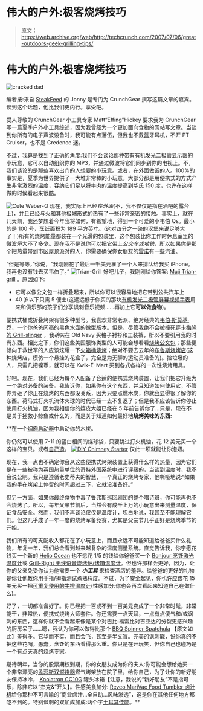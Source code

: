 # 伟大的户外:极客烧烤技巧

> 原文：<https://web.archive.org/web/http://techcrunch.com/2007/07/06/great-outdoors-geek-grilling-tips/>

# 伟大的户外:极客烧烤技巧

![cracked dad](img/125adf9db8877fd335351b67c48d7ab0.png)

编者按:来自 [SteakFeed](https://web.archive.org/web/20210120051350/http://www.steakfeed.com/) 的 Jonny 是专门为 CrunchGear 撰写这篇文章的嘉宾。谈到这个话题，他比我们更内行。享受吧。

受人尊敬的 CrunchGear 小工具专家 Matt“Effing”Hickey 要求我为 CrunchGear 写一篇夏季户外小工具综述，因为我曾经为一个更加面向食物的网站写文章。当谈到你所有的电子声波设备时，我可能有点落伍，但我也不戴蓝牙耳机，不开 PT Cruiser，也不是 Credence 迷。

不过，我算是找到了正确的角度:我们不会谈论那种带有有机发光二极管显示器的小玩意，它可以自动组织你的 MP3，并通过微波将它们同步到你的电视上。不，我们谈论的是那些喜欢出门的人想要的小玩意。或者，在外面做饭的人。100%的事实是，夏季为世界提供了一大堆非常棒的小玩意，大部分都是用便携式的方式产生非常激烈的温度，容纳它们足以将牛肉的温度提高到华氏 150 度，也许在这样做的时候看起来很酷。

![Cute Weber-Q](img/3fc50ab3ffafb1e012736df0d1956adf.png)
现在，我实际上已经*在外面*(不，我不仅仅是指在酒吧的露台上)，并且已经与火和其他极端形式的热有了一些非常亲密的接触。事实上，就在几天前，我还梦想着今年我将如何，有希望地，得到一个可爱的小韦伯 Qs。最小的是 100 号，烹饪面积为 189 平方英寸。(这对四分之一磅的汉堡来说足够大了！)所有的烧烤能量都装在一个光滑的包装里，这个包装比你工作时休息室里的微波炉大不了多少。现在我不是说你可以把它带上*公交车或地铁*，所以如果你是那个把热量带到市区屋顶派对的人，你需要确保你女朋友的[雷诺](https://web.archive.org/web/20210120051350/http://www.suzukiauto.com/sr_07/reno/)有一些汽油。

“但是等等，”你说，“我刚刚花了最后一千美元雇了一个人来排队给我买 iPhone。我再也没有钱去买韦伯了。”
![Trian-Grill](img/f3d9f06dea077fd08425525043893ee0.png)
好吧儿子，我刚刚给你答案: [Muji Trian-grill](https://web.archive.org/web/20210120051350/http://www.gadgetcandy.com/archives/2007/03/love_triangrill.php) 。原因如下:

*   它可以像公文包一样折叠起来，所以你可以很容易地把它带到公共汽车上
*   40 岁以下只需 5 便士(这远远低于你买的那块[有机发光二极管屏幕视频手表](https://web.archive.org/web/20210120051350/http://www.thinkgeek.com/gadgets/watches/954e/)用来和俱乐部的孩子们分享讽刺音乐视频……再加上它**可以做食物**)。

便携式桶或折叠烤架有很多种型号。我喜欢非常老派、绝对经典的[韦伯·斯莫基·乔](https://web.archive.org/web/20210120051350/http://www.weber.com/bbq/pub/grill/2007/portable/smokeyJoeGold.aspx)，一个你爸爸闪亮的黑色水壶的微型版本。但是，尽管我绝不会被撞死穿[卡梅隆的 Grill-slinger](https://web.archive.org/web/20210120051350/http://www.popeilfamilystore.com/gs.html) ，我*确实*在 Old Navy 买格子衬衫和工装裤，所以不要引用我的时尚东西。相比之下，你们这些美国服饰类型的人可能会想看看[烧烤公文包](https://web.archive.org/web/20210120051350/http://crunchgear.com/2007/04/26/take-the-grill-on-the-road/)；那些更倾向于救世军的人应该炫耀一下[火箱桶烧烤](https://web.archive.org/web/20210120051350/http://www.gadgetcandy.com/archives/2006/05/post_350.php)；绝对不要去去年的[布鲁斯烧烤店](https://web.archive.org/web/20210120051350/http://crunchgear.com/2007/01/05/balcony-grill-for-us-urbanites/)(这种烧烤店，模仿一个悬挂的花盒子，完全是为无聊的运动员准备的)。捡垃圾的人，只需几把镍币，就可以在 Kwik-E-Mart 买到各式各样的一次性烧烤用具。

好吧。现在，我们已经为每个人配备了合适的便携式烧烤装置，让我们把它升级为一个绝对必备的装备。我告诉你，如果你有这个东西，并且知道如何使用它，不管你弄砸了你正在烧烤的东西都没关系，因为只要点燃木炭，你就会显得很了解你的东西。荷马式打火机流体火球的时代已经一去不复返了；但是我不应该告诉你停止使用打火机油，因为我相信你的嬉皮大姐已经在 5 年前告诉你了…只是，现在不是关于拯救小鲸鱼或什么的，而是关于知道如何最好地**烧烤美味的东西:**

 **在一个[烟囱启动器](https://web.archive.org/web/20210120051350/http://www.bbqjunkie.com/archives/2005/08/30/charcoal-chimney-starter/)中启动你的木炭。

你仍然可以使用 7-11 的蓝白相间的煤球袋，只要跳过打火机油，花 12 美元买一个这样的宝贝。或者[自己造](https://web.archive.org/web/20210120051350/http://www.tutorials.com/08/0816/08161.asp)。 [![DIY Chimney Starter](img/b4d7a78d435616a7f18377d4ed715dea.png)](https://web.archive.org/web/20210120051350/http://www.tutorials.com/08/0816/08161.asp "DIY Chimney Starter") 仅此一项就能让你泡妞。

现在，我一点也不确定你会从这些便携式烤架装置上获得什么样的热量，因为它们是在一些被称为英国热量单位的奇特外国系统中进行评级的，当谈到温度时，我不会说公制。我只是遵循老史蒂夫的智慧，一个真正的烧烤专家，他嘶哑地说:“如果我的手在烤架上停留的时间超过三下，它就没准备好。”

但另一方面，如果你最终食物中毒了鲁弗斯巡回剧团的整个唱诗班，你可能再也不会烧烤了。所以，每年父亲节前后，当然会有成千上万的小玩意出来测量温度，保证食品安全。然而，我们不再谈论仅仅是温度计，坦白地说，我甚至不能理解它们。但这几乎成了一年一度的烧烤军备竞赛，尤其是父亲节几乎正好是烧烤季节的开始。

我们所有的可支配收入都花在了小玩意上，而且永远不可能知道给爸爸买什么礼物，年复一年，我们总会看到越来越复杂的温度测量系统。直觉告诉我，你宁愿花钱买一个新的 [Helio Ocean](https://web.archive.org/web/20210120051350/http://www.helio.com/ocean) 也不愿花 1/5 的钱给你爸爸买一个 [Bonjour 烹饪激光温度计](https://web.archive.org/web/20210120051350/http://www.chefsresource.com/bonjour-laser-thermometer.html)或 [Grill-Right 无线语音烧烤炉/烤箱温度计](https://web.archive.org/web/20210120051350/http://www.cooking-gadgets.com/grill-right-wireless-talking-bbqoven-thermometer/)。但也许那样会更好，因为，让你的父亲免受你认为他需要一个 ***小工具*** 来检查酒店的羞辱。给爸爸的更好的礼物是你让他教你用手指/拇指测试煮熟程度。不过，为了安全起见，你也许应该花 15 美元买一把[可重复使用的牛排温度计](https://web.archive.org/web/20210120051350/http://www.surlatable.com/product/features/grilling+%26+barbecue/reusable+steak+button+thermometers%2C+set+of+4.do)(性感加分:你也会再次看起来知道自己在做什么)。

好了，一切都准备好了。你已经把一百或不到一百美元变成了一个非常时髦，非常能干，非常热，便携式烧烤大师套件。你还需要一点天赋，一点有点傻气和/或讽刺的东西，这样你就不会看起来像是某个对巴比·福雷比对吉亚达的分裂更感兴趣的厨房呆子……嗯，我认为你可以做得比那个 [BBQ Spinner Spatchula](https://web.archive.org/web/20210120051350/http://www.realmdekor.com/products/partyGear/bbqSpinnerSpatchula.html) 【原文如此】差得多。它华而不实，而且会飞，甚至是半文盲。完美的讽刺戳，说你真的不把这些花哨，愚蠢，烹饪的东西看得那么重。你只是在开玩笑，但你自己也碰巧是一个有点天真的烧烤专家。

期待明年，当你的股票期权到期，你的女朋友成为你的夫人:你可能会想给她买一个非常漂亮的[孟菲斯双燃烧器](https://web.archive.org/web/20210120051350/http://www.diy.com/diy/jsp/bq/nav/nav.jsp?action=detail&fh_secondid=9298308&fh_location=%2f%2fcatalog01%2fen_GB&fh_search=memphis&fh_eds=%c3%9f&fh_refview=search&ts=1180002620711&isSearch=true)燃气烤架放在院子里，给你自己，为了让你的新好朋友保持冰冷， [Koolatron CC10G](https://web.archive.org/web/20210120051350/http://www.beveragefactory.com/refrigeration/beverage/CC10G.shtml) 罐头冰箱【注意，我说的“新好朋友”不是指可乐，除非它以“杰克&”开头】。性感美食加分: [Reveo MariVac Food Tumbler 卤汁机](https://web.archive.org/web/20210120051350/http://www.chefsresource.com/reveo-marivac-marinader.html)给你那种不可言喻的“商业卤汁…全自动…风味渗透”，这是你在其他任何地方都吃不到的。特别讽刺的双加成加成:两个字[土耳其佳能](https://web.archive.org/web/20210120051350/http://www.chefsresource.com/turkey-cannon.html)。**